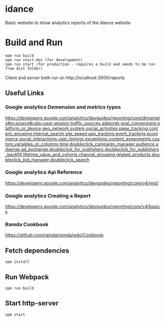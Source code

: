 # idance
Basic website to show analytics reports of the idance website

# Build and Run
```
npm run build
npm run start-dev (for development)
npm run start (for production - requires a build and needs to be run from dist folder)
```

Client and server both run on http://localhost:3000/reports 

## Useful Links
### Google analytics Demension and metrics types
https://developers.google.com/analytics/devguides/reporting/core/dimsmets#q=source&cats=user,session,traffic_sources,adwords,goal_conversions,platform_or_device,geo_network,system,social_activities,page_tracking,content_grouping,internal_search,site_speed,app_tracking,event_tracking,ecommerce,social_interactions,user_timings,exceptions,content_experiments,custom_variables_or_columns,time,doubleclick_campaign_manager,audience,adsense,ad_exchange,doubleclick_for_publishers,doubleclick_for_publishers_backfill,lifetime_value_and_cohorts,channel_grouping,related_products,doubleclick_bid_manager,doubleclick_search

### Google analytics Api Reference
https://developers.google.com/analytics/devguides/reporting/core/v4/rest/

### Google analytics Creating a Report
https://developers.google.com/analytics/devguides/reporting/core/v4/basics

### Ramda Cookbook
https://github.com/ramda/ramda/wiki/Cookbook

## Fetch dependencies
```
npm install
```

## Run Webpack
```
npm run build
```

## Start http-server
```
npm start
```
